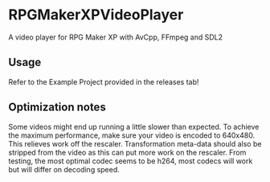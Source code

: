 # RPGMakerXPVideoPlayer
A video player for RPG Maker XP with AvCpp, FFmpeg and SDL2

## Usage
Refer to the Example Project provided in the releases tab!

## Optimization notes
Some videos might end up running a little slower than expected. To achieve the maximum performance, make sure your video is encoded to 640x480. This relieves work off the rescaler. Transformation meta-data should also be stripped from the video as this can put more work on the rescaler. From testing, the most optimal codec seems to be h264, most codecs will work but will differ on decoding speed.
